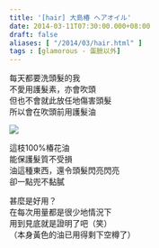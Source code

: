 ```yaml
---
title: '[hair] 大島椿 ヘアオイル'
date: 2014-03-11T07:30:00.000+08:00
draft: false
aliases: [ "/2014/03/hair.html" ]
tags : [glamorous - 蛋臉以外]
---
```


每天都要洗頭髮的我  
不愛用護髮素，亦會吹頭  
但也不會就此放任地傷害頭髮  
所以會在吹頭前用護髮油

![](/images/tsubakihair.jpg)

這枝100%椿花油  
能保護髮質不受損  
油這種東西，還令頭髮閃亮閃亮  
卻一點兜不黏膩

  

甚麼是好用？  
在每次用量都是很少地情況下  
用到見底就是證明了吧（笑）  
（本身黃色的油已用得剩下空樽了）
